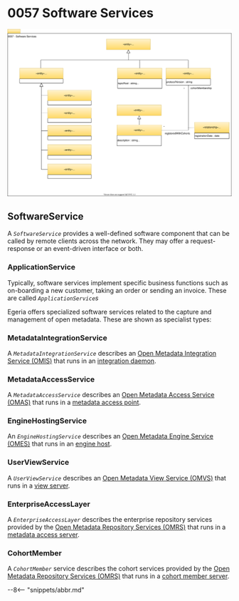<!-- SPDX-License-Identifier: CC-BY-4.0 -->
<!-- Copyright Contributors to the Egeria project 2020. -->

# 0057 Software Services

![UML](0057-Software-Services.svg)

## SoftwareService

A *`SoftwareService`* provides a well-defined software component that can be called by remote clients across the network. They may offer a request-response or an event-driven interface or both.

### ApplicationService

Typically, software services implement specific business functions such as on-boarding a new customer, taking an order or sending an invoice. These are called *`ApplicationService`s*

Egeria offers specialized software services related to the capture and management of open metadata. These are shown as specialist types:

### MetadataIntegrationService

A *`MetadataIntegrationService`* describes an [Open Metadata Integration Service (OMIS)](/egeria-docs/services/omis) that runs in an [integration daemon](/egeria-docs/concepts/integration-daemon).

### MetadataAccessService

A *`MetadataAccessService`* describes an [Open Metadata Access Service (OMAS)](/egeria-docs/services/omas) that runs in a [metadata access point](/egeria-docs/concepts/metadata-access-point).

### EngineHostingService

An *`EngineHostingService`* describes an [Open Metadata Engine Service (OMES)](/egeria-docs/services/omes) that runs in an [engine host](/egeria-docs/concepts/engine-host).

### UserViewService

A *`UserViewService`* describes an [Open Metadata View Service (OMVS)](/egeria-docs/services/omvs) that runs in a [view server](/egeria-docs/concepts/view-server).

### EnterpriseAccessLayer

A *`EnterpriseAccessLayer`* describes the enterprise repository services provided by the [Open Metadata Repository Services (OMRS)](/egeria-docs/services/omrs) that runs in a [metadata access server](/egeria-docs/concepts/metadata-access-server).

### CohortMember

A *`CohortMember`* service describes the cohort services provided by the [Open Metadata Repository Services (OMRS)](/egeria-docs/services/omrs) that runs in a [cohort member server](/egeria-docs/concepts/cohort-member).


--8<-- "snippets/abbr.md"
